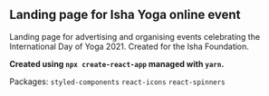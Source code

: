 ## Landing page for Isha Yoga online event

Landing page for advertising and organising events celebrating the International Day of Yoga 2021. Created for the Isha Foundation.

**Created using `npx create-react-app` managed with `yarn`.**

Packages: 
`styled-components`
`react-icons`
`react-spinners`
